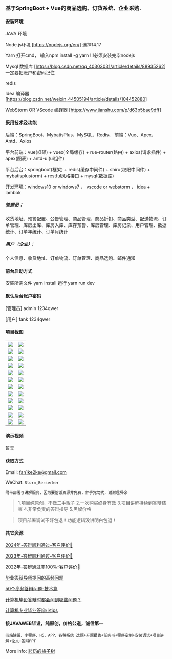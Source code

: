 ### 基于SpringBoot + Vue的商品选购、订货系统、企业采购.

#### 安装环境

JAVA 环境 

Node.js环境 [https://nodejs.org/en/] 选择14.17

Yarn 打开cmd， 输入npm install -g yarn !!!必须安装完毕nodejs

Mysql 数据库 [https://blog.csdn.net/qq_40303031/article/details/88935262] 一定要把账户和密码记住

redis

Idea 编译器 [https://blog.csdn.net/weixin_44505194/article/details/104452880]

WebStorm OR VScode 编译器 [https://www.jianshu.com/p/d63b5bae9dff]

#### 采用技术及功能

后端：SpringBoot、MybatisPlus、MySQL、Redis、
前端：Vue、Apex、Antd、Axios

平台前端：vue(框架) + vuex(全局缓存) + rue-router(路由) + axios(请求插件) + apex(图表)  + antd-ui(ui组件)

平台后台：springboot(框架) + redis(缓存中间件) + shiro(权限中间件) + mybatisplus(orm) + restful风格接口 + mysql(数据库)

开发环境：windows10 or windows7 ， vscode or webstorm ， idea + lambok

##### 管理员：
收货地址、预警配置、公告管理、商品管理、商品折扣、商品类型、配送物流、订单管理、库房出库、库房入库、库存预警、库房管理、库房记录、用户管理、数据统计、订单年统计、订单月统计

##### 用户（企业）：
个人信息、收货地址、订单物流、订单管理、商品选购、邮件通知


#### 前台启动方式
安装所需文件 yarn install 
运行 yarn run dev

#### 默认后台账户密码
[管理员]
admin
1234qwer

[用户]
fank
1234qwer
#### 项目截图

|  |  |
|---------------------|---------------------|
| ![](https://fank-bucket-oss.oss-cn-beijing.aliyuncs.com/img/1724163842940.png) | ![](https://fank-bucket-oss.oss-cn-beijing.aliyuncs.com/img/1724164056131.png) |
| ![](https://fank-bucket-oss.oss-cn-beijing.aliyuncs.com/img/1724163823376.png) | ![](https://fank-bucket-oss.oss-cn-beijing.aliyuncs.com/img/1724164024329.png) |
| ![](https://fank-bucket-oss.oss-cn-beijing.aliyuncs.com/img/1724163813056.png) | ![](https://fank-bucket-oss.oss-cn-beijing.aliyuncs.com/img/1724164012814.png) |
| ![](https://fank-bucket-oss.oss-cn-beijing.aliyuncs.com/img/1724163770938.png) | ![](https://fank-bucket-oss.oss-cn-beijing.aliyuncs.com/img/1724163997617.png) |
| ![](https://fank-bucket-oss.oss-cn-beijing.aliyuncs.com/img/1724164442822.png) | ![](https://fank-bucket-oss.oss-cn-beijing.aliyuncs.com/img/1724163964368.png) |
| ![](https://fank-bucket-oss.oss-cn-beijing.aliyuncs.com/img/1724164427269.png) | ![](https://fank-bucket-oss.oss-cn-beijing.aliyuncs.com/img/1724163941639.png) |
| ![](https://fank-bucket-oss.oss-cn-beijing.aliyuncs.com/img/1724164199384.png) | ![](https://fank-bucket-oss.oss-cn-beijing.aliyuncs.com/img/1724163915206.png) |
| ![](https://fank-bucket-oss.oss-cn-beijing.aliyuncs.com/img/1724164177340.png) | ![](https://fank-bucket-oss.oss-cn-beijing.aliyuncs.com/img/1724163904112.png) |
| ![](https://fank-bucket-oss.oss-cn-beijing.aliyuncs.com/img/1724164120157.png) | ![](https://fank-bucket-oss.oss-cn-beijing.aliyuncs.com/img/1724163889722.png) |
| ![](https://fank-bucket-oss.oss-cn-beijing.aliyuncs.com/img/1724164105989.png) | ![](https://fank-bucket-oss.oss-cn-beijing.aliyuncs.com/img/1724163873611.png) |
| ![](https://fank-bucket-oss.oss-cn-beijing.aliyuncs.com/img/1724164095248.png) | ![](https://fank-bucket-oss.oss-cn-beijing.aliyuncs.com/img/1724163854188.png) |
| ![](https://fank-bucket-oss.oss-cn-beijing.aliyuncs.com/img/1724164074310.png) | ![](https://fank-bucket-oss.oss-cn-beijing.aliyuncs.com/work/936e9baf53eb9a217af4f89c616dc19.png) |


#### 演示视频

暂无

#### 获取方式

Email: fan1ke2ke@gmail.com

WeChat: `Storm_Berserker`

`附带部署与讲解服务，因为要恰饭资源非免费，伸手党勿扰，谢谢理解😭`

> 1.项目纯原创，不做二手贩子 2.一次购买终身有效 3.项目讲解持续到答辩结束 4.非常负责的答辩指导 5.黑奴价格

> 项目部署调试不好包退！功能逻辑没讲明白包退！

#### 其它资源

[2024年-答辩顺利通过-客户评价👻](https://berserker287.github.io/2024/06/06/2024%E5%B9%B4%E7%AD%94%E8%BE%A9%E9%A1%BA%E5%88%A9%E9%80%9A%E8%BF%87/)

[2023年-答辩顺利通过-客户评价🐢](https://berserker287.github.io/2023/06/14/2023%E5%B9%B4%E7%AD%94%E8%BE%A9%E9%A1%BA%E5%88%A9%E9%80%9A%E8%BF%87/)

[2022年-答辩通过率100%-客户评价🐣](https://berserker287.github.io/2022/05/25/%E9%A1%B9%E7%9B%AE%E4%BA%A4%E6%98%93%E8%AE%B0%E5%BD%95/)

[毕业答辩导师提问的高频问题](https://berserker287.github.io/2023/06/13/%E6%AF%95%E4%B8%9A%E7%AD%94%E8%BE%A9%E5%AF%BC%E5%B8%88%E6%8F%90%E9%97%AE%E7%9A%84%E9%AB%98%E9%A2%91%E9%97%AE%E9%A2%98/)

[50个高频答辩问题-技术篇](https://berserker287.github.io/2023/06/13/50%E4%B8%AA%E9%AB%98%E9%A2%91%E7%AD%94%E8%BE%A9%E9%97%AE%E9%A2%98-%E6%8A%80%E6%9C%AF%E7%AF%87/)

[计算机毕设答辩时都会问到哪些问题？](https://www.zhihu.com/question/31020988)

[计算机专业毕业答辩小tips](https://zhuanlan.zhihu.com/p/145911029)

#### 接JAVAWEB毕设，纯原创，价格公道，诚信第一

`网站建设、小程序、H5、APP、各种系统 选题+开题报告+任务书+程序定制+安装调试+项目讲解+论文+答辩PPT`

More info: [悲伤的橘子树](https://berserker287.github.io/)
